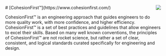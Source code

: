 <img src="http://safris.org/logo.png" align="right" />
# [CohesionFirst™](https://www.cohesionfirst.com/)

CohesionFirst™ is an engineering approach that guides engineers to do more quality work, with more confidence, and higher efficiency. CohesionFirst™ is a set of best practices and guidelines that allow engineers to excel their skills. Based on many well known conventions, the principles of CohesionFirst™ are not rocket science, but rather a set of clear, consistent, and logical standards curated specifically for engineering and design.
